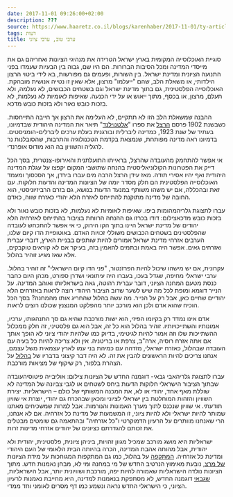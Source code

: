 ```yaml
---
date: 2017-11-01 09:26:00+02:00
description: ???
source: https://www.haaretz.co.il/blogs/karenhaber/2017-11-01/ty-article/0000017f-f8aa-d318-afff-fbebf2620000
tags: דעות
title: ערבי טוב, ערבי ציוני
---
```


סוגיית האוכלוסייה המקומית בארץ ישראל הטרידה את מנהיגי הציונות ואחריהם גם את מייסדי המדינה ומכל הסיבות הברורות. הם היו שם, גבוה בין הבעיות שעמדו בפני התנועה הציונית ומדינת ישראל. בין השורות, ופעמים גם מפורשות, בא לידי ביטוי הרצון הילדותי, או משאלת הלב, שהם "ייעלמו" מרצון, אלא שאין זו נטייה אנושית מובהקת. האוכלוסייה הפלסטינית, גם בתוך מדינת ישראל וגם בשטחים הכבושים, לא נעלמה, ולא תעלם, מרצון, או בכסף, מתוך ייאוש או על ידי הכנעה. שאיפות לאומיות לא נעלמות, לא בזכות כובש נאור ולא בזכות כובש מדכא. 

ההבנה שמשאלת הלב הזו לא תתקיים, לא העלימה את הרצון אך חייבה התייחסות. כשבשנת 1902 פרסם [הרצל](http://172.21.1.80:8080/preview/whtz/2.385/2.442/1.4457424) את ספרו "[אלטנוילנד](https://he.wikipedia.org/wiki/%D7%90%D7%9C%D7%98%D7%A0%D7%95%D7%99%D7%9C%D7%A0%D7%93)" תיאר את המדינה היהודית שבדמיונו, בעתיד של שנת 1923, כמדינה ליברלית ובורגנית בעלת ערכים ליברלים-הומניסטים. בדמיונו ראה מדינה מפותחת, שנמצאת בקדמת הטכנולוגיה והתרבות, שהסובלנות נר לרגליה והשוויון בה הוא מודוס אופרנדי. 

אי אפשר להתחמק מהעובדה שהרצל, בראייתו התועלתנית והאירופו-צנטרית, בסך הכל דייק את הפטרונות הקולוניאליסטית בהנחה שתושבי המקום יקפצו על עגלת המדינה היהודית ואף יהיו אסירי תודה. מאז עידן הרצל הרבה מים עברו בירדן, אך הסכסוך ומעמד האוכלוסייה הפלסטינית הם חלק מסדר יומה של הציונות המדינה והדעות חלוקות. עם זאת ובהכללה, אם יש משהו משותף במנעד הדעות בנושא, גם בזרם הרביזיוניסטי, הוא החובה של מדינה מתוקנת להתייחס לאזרח הלא יהודי כאזרח שווה, כאדם. 

 עברו לתצוגת גלריהמהומות ביפו. שאיפות לאומיות לא נעלמות, לא בזכות כובש נאור ולא בזכות כובש מדכאצילום: דודו בכרזו גם ההנחה הרווחת בציבור בהתייחס לאזרחיה הלא יהודים של מדינת ישראל היינו בתוך הקו הירוק, כי אי אפשר להתכחש לעובדה שהפלסטינים בשטחים הכבושים משוללי זכויות האדם. באוטופיית הדו קיום שלנו, הערבים אזרחי מדינת ישראל אמורים להיות שותפים בבניית הארץ, דוברי עברית ואזרחים גאים. אפשר היה באמת ובתמים להאמין בזה, בעיקר אם לא קוראים טוקבקים, אלא שאז מגיע זוהיר בהלול. 

עקרונית, אם יש מישהו שיכול להיות הפרזנטור, "פני הדו קיום הישראלי" זה זוהיר בהלול. ערבי ישראלי מחיפה, שגדל בעכו, בעברו היה עיתונאי ושדרן ספורט, מכהן היום כחבר כנסת מטעם המחנה הציוני, דובר עברית רהוטה, גאה בישראליותו ואוהב המדינה. על הנייר דוגמא ומופת לכל מה שיש לשער שרוב הציבור היהודי רוצה לראות באזרחים הלא יהודיים שחיים כאן, אבל רק על הנייר. מה עשה בהלול שהחריג אותו מהמחנה? בסך הכל הוכיח שהוא אדם ולכן הוא מורכב יותר מהפלקט המנצנץ שכולנו רוצים לראות. 

אדם אינו נמדד רק בקיומו הפיזי, הוא ישות מורכבת שהיא גם סך התנהגותו, ערכיו, אמונותיו והשתייכויותיו. זוהיר בהלול הוא כל זה, אבל הוא גם פלסטיני, זה חלק ממכלול ההשתייכות שלו וזה אמור להיות לגיטימי, בדיוק כמו שלהיות יהודי ציוני לא הופך אותך אם אתה אזרח רוסיה, ארה"ב, צרפת או בריטניה. אין ולא צריכה להיות כל בעיה עם העובדה שבהלול, כאזרח ישראלי, מזדהה עם כמיהת בני עמו לארץ עצמאית משל עצמם, אנחנו צריכים להיות הראשונים להבין את זה. לא היה דבר קיצוני בדבריו של [בהלול](https://www.facebook.com/MKZohirBhlol/) על הצהרת בלפור, רק שיקוף של מציאות מורכבת. 

 עברו לתצוגת גלריהאבי גבאי- דוגמנה החדש של הציונות צילום: אוליבייה פיטוסיהעובדה שבתוך הציבור הישראלי חלוקות הדעות ביחס לשטחים או לגבי צביונה של המדינה לא שוללת מאף אחד, יהודי או לא, את המכנה המשותף של כולם – הישראליות. יצירת השוויון והזהות המוחלטת בין ישראלי לציוני ומכאן שבהכרח גם יהודי, יוצרת אי שוויון תודעתי. אי שוויון שנכנס לתוך מערך האמונות והנורמות. אבל למרות שמשכיחים מאתנו שמותר להיות ישראלי ולא להיות ציוני, זו המשמעות של מדינת כל אזרחיה. אם לא אנחנו, הרי שאנחנו מוותרים על הרעיון הדמוקרטי ו"כל אזרחיה" ובהתאמה גם שומטים מבטלים את זכותם להגדרתם כציונים של יהודים אזרחי מדינות זרות. 

ישראליות היא מושג מורכב שמכיל מגוון זהויות, ביניהן ציונית, פלסטינית, יהודית ולא יהודית, אבל מהותה אהבת המדינה, הכרה בהיותה הבית הלאומי של העם היהודי ומדינת כל אזרחיה. [המתקפה](/news/politi/2017-10-30/ty-article/0000017f-e7fb-d97e-a37f-f7ffc1c40000) על בהלול, כמו גם המתקפות המגוחכות על מידת הציונות [של מרצ](/news/politi/2017-10-27/ty-article/0000017f-dc50-d856-a37f-fdd00a4d0000), נובעת מאימוץ הנרטיב החדש של מי במחנה ומי לא, מבחן נאמנות חדש. מתוך הציונות נולדה הישראליות שאמורה להיות יפה, מורכבת ושוויונית יותר, אבל הישראליות, [שגבאי](/opinions/editorial-articles/2017-11-01/ty-article-opinion/.premium/0000017f-ea15-d4a6-af7f-fed7c3940000) דוגמנה החדש, לא מסתפקת בנאמנות למדינה, היא מחייבת נאמנות לרעיון הציוני, כי הישראלי החדש נראה ונשמע כמו דף מסרים לאומני וחד ממדי.